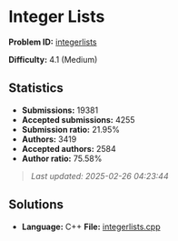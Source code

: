 # Integer Lists

**Problem ID:** [integerlists](https://open.kattis.com/problems/integerlists)

**Difficulty:** 4.1 (Medium)

## Statistics

- **Submissions:** 19381
- **Accepted submissions:** 4255
- **Submission ratio:** 21.95%
- **Authors:** 3419
- **Accepted authors:** 2584
- **Author ratio:** 75.58%

> *Last updated: 2025-02-26 04:23:44*

## Solutions

- **Language:** C++
  **File:** [integerlists.cpp](./integerlists.cpp)
